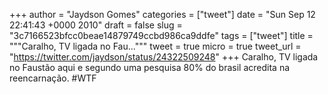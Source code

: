 
+++
author = "Jaydson Gomes"
categories = ["tweet"]
date = "Sun Sep 12 22:41:43 +0000 2010"
draft = false
slug = "3c7166523bfcc0beae14879749ccbd986ca9ddfe"
tags = ["tweet"]
title = """Caralho, TV ligada no Fau..."""
tweet = true
micro = true
tweet_url = "https://twitter.com/jaydson/status/24322509248"
+++
Caralho, TV ligada no Faustão aqui e segundo uma pesquisa 80% do brasil acredita na reencarnação. #WTF
